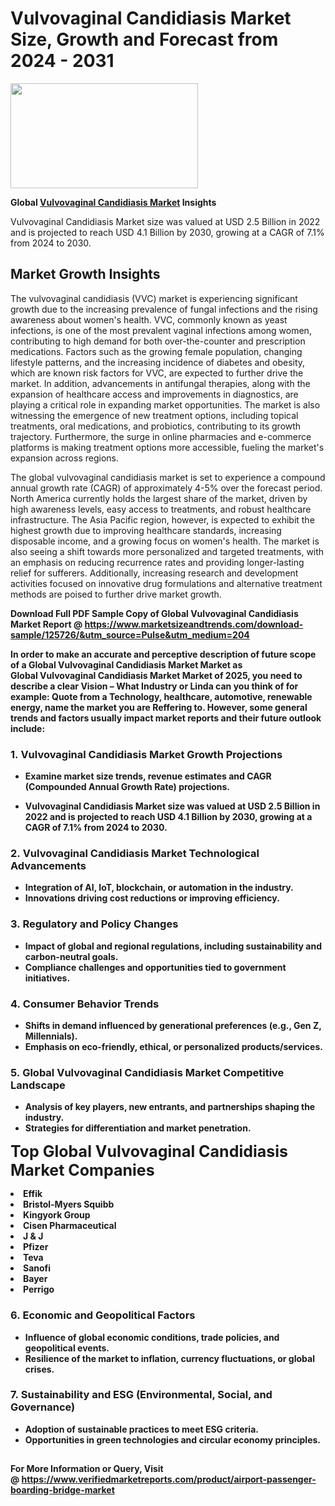 <H1>Vulvovaginal Candidiasis Market Size, Growth and Forecast from 2024 - 2031</H1><img class="aligncenter size-medium wp-image-584254" src="https://thirdeyenews.in/wp-content/uploads/2024/09/Global-Market-Research-300x168.jpeg" alt="" width="300" height="168" /><p><strong>Global&nbsp;<a href="https://www.marketsizeandtrends.com/download-sample/125726/&amp;utm_source=Pulse&amp;utm_medium=204">Vulvovaginal Candidiasis Market</a> Insights</strong></p><p>Vulvovaginal Candidiasis Market size was valued at USD 2.5 Billion in 2022 and is projected to reach USD 4.1 Billion by 2030, growing at a CAGR of 7.1% from 2024 to 2030.</p><p><h2>Market Growth Insights</h2> <p>The vulvovaginal candidiasis (VVC) market is experiencing significant growth due to the increasing prevalence of fungal infections and the rising awareness about women's health. VVC, commonly known as yeast infections, is one of the most prevalent vaginal infections among women, contributing to high demand for both over-the-counter and prescription medications. Factors such as the growing female population, changing lifestyle patterns, and the increasing incidence of diabetes and obesity, which are known risk factors for VVC, are expected to further drive the market. In addition, advancements in antifungal therapies, along with the expansion of healthcare access and improvements in diagnostics, are playing a critical role in expanding market opportunities. The market is also witnessing the emergence of new treatment options, including topical treatments, oral medications, and probiotics, contributing to its growth trajectory. Furthermore, the surge in online pharmacies and e-commerce platforms is making treatment options more accessible, fueling the market's expansion across regions.</p> <p><strong></strong></p> <p>The global vulvovaginal candidiasis market is set to experience a compound annual growth rate (CAGR) of approximately 4-5% over the forecast period. North America currently holds the largest share of the market, driven by high awareness levels, easy access to treatments, and robust healthcare infrastructure. The Asia Pacific region, however, is expected to exhibit the highest growth due to improving healthcare standards, increasing disposable income, and a growing focus on women's health. The market is also seeing a shift towards more personalized and targeted treatments, with an emphasis on reducing recurrence rates and providing longer-lasting relief for sufferers. Additionally, increasing research and development activities focused on innovative drug formulations and alternative treatment methods are poised to further drive market growth. <p><strong></p><p><span class=""><strong>Download Full PDF Sample Copy of Global Vulvovaginal Candidiasis Market Report</strong> @ <a href="https://www.marketsizeandtrends.com/download-sample/125726/&amp;utm_source=Pulse&amp;utm_medium=204" target="_blank">https://www.marketsizeandtrends.com/download-sample/125726/&amp;utm_source=Pulse&amp;utm_medium=204</a></span></p><p>In order to make an accurate and perceptive description of future scope of a Global&nbsp;Vulvovaginal Candidiasis Market Market as Global&nbsp;Vulvovaginal Candidiasis Market Market of 2025, you need to describe a clear Vision &ndash; What Industry or Linda can you think of for example: Quote from a Technology, healthcare, automotive, renewable energy, name the market you are Reffering to. However, some general trends and factors usually impact market reports and their future outlook include:</p><h3>1.&nbsp;<strong>Vulvovaginal Candidiasis Market Growth Projections</strong></h3><ul><li>Examine market size trends, revenue estimates and CAGR (Compounded Annual Growth Rate) projections.</li><li><p>Vulvovaginal Candidiasis Market size was valued at USD 2.5 Billion in 2022 and is projected to reach USD 4.1 Billion by 2030, growing at a CAGR of 7.1% from 2024 to 2030.</p></li></ul><h3>2.&nbsp;<strong>Vulvovaginal Candidiasis Market Technological Advancements</strong></h3><ul><li>Integration of AI, IoT, blockchain, or automation in the industry.</li><li>Innovations driving cost reductions or improving efficiency.</li></ul><h3>3.&nbsp;<strong>Regulatory and Policy Changes</strong></h3><ul><li>Impact of global and regional regulations, including sustainability and carbon-neutral goals.</li><li>Compliance challenges and opportunities tied to government initiatives.</li></ul><h3>4.&nbsp;<strong>Consumer Behavior Trends</strong></h3><ul><li>Shifts in demand influenced by generational preferences (e.g., Gen Z, Millennials).</li><li>Emphasis on eco-friendly, ethical, or personalized products/services.</li></ul><h3>5.&nbsp;<strong>Global Vulvovaginal Candidiasis Market Competitive Landscape</strong></h3><ul><li>Analysis of key players, new entrants, and partnerships shaping the industry.</li><li>Strategies for differentiation and market penetration.</li></ul><p data-pm-slice="1 1 []"><span style="color: inherit; font-family: inherit; font-size: 25px;">Top Global Vulvovaginal Candidiasis Market Companies</span></p><div class="" data-test-id=""><p><li>Effik</li><li> Bristol-Myers Squibb</li><li> Kingyork Group</li><li> Cisen Pharmaceutical</li><li> J & J</li><li> Pfizer</li><li> Teva</li><li> Sanofi</li><li> Bayer</li><li> Perrigo</li></p></div><h3>6.&nbsp;<strong>Economic and Geopolitical Factors</strong></h3><ul><li>Influence of global economic conditions, trade policies, and geopolitical events.</li><li>Resilience of the market to inflation, currency fluctuations, or global crises.</li></ul><h3>7.&nbsp;<strong>Sustainability and ESG (Environmental, Social, and Governance)</strong></h3><ul><li>Adoption of sustainable practices to meet ESG criteria.</li><li>Opportunities in green technologies and circular economy principles.</li></ul><h2><strong style="font-size: 14px;">For More Information or Query, Visit @&nbsp;</strong><a style="background-color: #ffffff; font-size: 14px;" href="https://www.marketsizeandtrends.com/report/vulvovaginal-candidiasis-market/" target="_blank">https://www.verifiedmarketreports.com/product/airport-passenger-boarding-bridge-market</a></h2>
